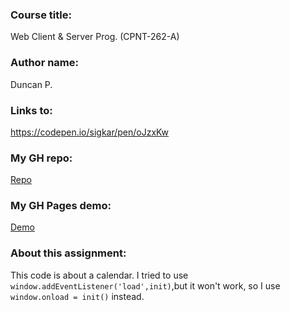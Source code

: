 ### Course title: 
Web Client & Server Prog. (CPNT-262-A)
### Author name: 
Duncan P.
### Links to: 
https://codepen.io/sigkar/pen/oJzxKw
### My GH repo:
[Repo](https://github.com/arielxiaomiaoz/cpnt262-a1)
### My GH Pages demo:
[Demo](https://arielxiaomiaoz.github.io/cpnt262-a1/)

### About this assignment:
This code is about a calendar. I tried to use `window.addEventListener('load',init)`,but it won't work, so I use `window.onload = init()` instead.
